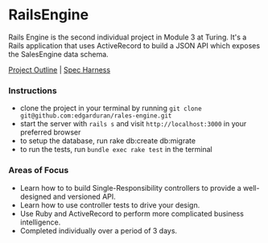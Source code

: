 # RailsEngine

Rails Engine is the second individual project in Module 3 at Turing. It's a Rails application that uses ActiveRecord to build a JSON API which exposes the SalesEngine data schema.

[Project Outline](https://github.com/turingschool/lesson_plans/blob/master/ruby_03-professional_rails_applications/rails_engine.md) | [Spec Harness](https://github.com/turingschool/rales_engine_spec_harness)

### Instructions

* clone the project in your terminal by running `git clone git@github.com:edgarduran/rales-engine.git`
* start the server with `rails s` and visit `http://localhost:3000` in your preferred browser
* to setup the database, run rake db:create db:migrate
* to run the tests, run `bundle exec rake test` in the terminal

### Areas of Focus

* Learn how to to build Single-Responsibility controllers to provide a well-designed and versioned API.
* Learn how to use controller tests to drive your design.
* Use Ruby and ActiveRecord to perform more complicated business intelligence.
* Completed individually over a period of 3 days.
